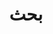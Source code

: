 ---
title: "بحث"
slug: "search"
layout: "search"
outputs:
    - html
    - json
lastmod: 2025-04-05
menu:
    main: 
        weight: 90
        params:
            icon: search
---